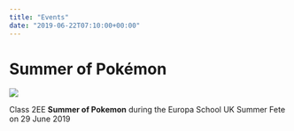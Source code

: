 ```yaml
---
title: "Events"
date: "2019-06-22T07:10:00+00:00"
---
```


# Summer of Pokémon

[![](/pokefete/poke-fete-website-medium.png)](/summer-fete-2019)

Class 2EE **Summer of Pokemon** during the Europa School UK Summer Fete on 29 June 2019
